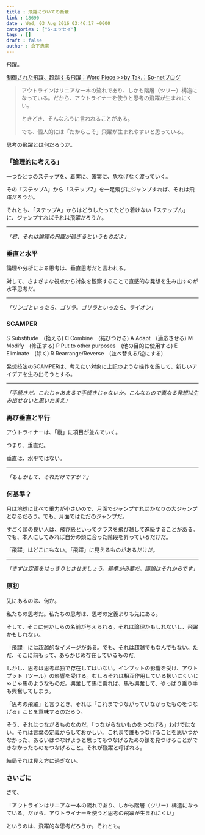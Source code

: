 ```yaml
---
title : 飛躍についての断章
link : 18690
date : Wed, 03 Aug 2016 03:46:17 +0000
categories : ["6-エッセイ"]
tags : []
draft : false
author : 倉下忠憲
---
```


飛躍。

<a href="http://takpluspluslog.blog.so-net.ne.jp/2016-07-31">制御された飛躍、超越する飛躍：Word Piece &gt;&gt;by Tak.：So-netブログ</a>

<blockquote>
アウトラインはリニアな一本の流れであり、しかも階層（ツリー）構造になっている。だから、アウトライナーを使うと思考の飛躍が生まれにくい。

ときどき、そんなふうに言われることがある。

でも、個人的には「だからこそ」飛躍が生まれやすいと思っている。
</blockquote>

思考の飛躍とは何だろうか。

<h3>「論理的に考える」</h3>

一つひとつのステップを、着実に、確実に、危なげなく渡っていく。

その「ステップA」から「ステップZ」を一足飛びにジャンプすれば、それは飛躍だろうか。

それとも、「ステップA」からはどうしたってたどり着けない「ステップん」に、ジャンプすればそれは飛躍だろうか。

<hr />

<em>「君、それは論理の飛躍が過ぎるというものだよ」</em>

<h3>垂直と水平</h3>

論理や分析による思考は、垂直思考だと言われる。

対して、さまざまな視点から対象を観察することで直感的な発想を生み出すのが水平思考だ。

<hr />
<em>
「リンゴといったら、ゴリラ。ゴリラといったら、ライオン」</em>

<h3>SCAMPER</h3>

S     Substitude　(換える)
C     Combine　(結びつける)
A     Adapt　(適応させる)
M     Modify　(修正する)
P     Put to other purposes　(他の目的に使用する)
E     Eliminate　(除く)
R     Rearrange/Reverse　(並べ替える/逆にする)

発想技法のSCAMPERは、考えたい対象に上記のような操作を施して、新しいアイデアを生み出そうとする。

<hr />

<em>「手続きだ。これじゃあまるで手続きじゃないか。こんなもので真なる発想は生み出せないと思いたまえ」</em>

<h3>再び垂直と平行</h3>

アウトライナーは、「縦」に項目が並んでいく。

つまり、垂直だ。

垂直は、水平ではない。

<hr />

<em>「もしかして、それだけですか？」</em>

<h3>何基準？</h3>

月は地球に比べて重力が小さいので、月面でジャンプすればかなりの大ジャンプとなるだろう。でも、月面ではただのジャンプだ。

すごく頭の良い人は、飛び級といってクラスを飛び越して進級することがある。でも、本人にしてみれば自分の頭に合った階段を昇っているだけだ。

「飛躍」はどこにもない。「飛躍」に見えるものがあるだけだ。

<hr />

<em>「まずは定義をはっきりとさせましょう。基準が必要だ。議論はそれからです」</em>

<h3>原初</h3>

先にあるのは、何か。

私たちの思考だ。私たちの思考は、思考の定義よりも先にある。

そして、そこに何かしらの名前が与えられる。それは論理かもしれないし、飛躍かもしれない。

「飛躍」には超越的なイメージがある。でも、それは超越でもなんでもない。ただ、そこに前もって、あらかじめ存在しているものだ。

しかし、思考は思考単独で存在してはいない。インプットの影響を受け、アウトプット（ツール）の影響を受ける。むしろそれは相互作用している扱いにくいじゃじゃ馬のようなものだ。興奮して馬に乗れば、馬も興奮して、やっぱり乗り手も興奮してしまう。

「思考の飛躍」と言うとき、それは「これまでつながっていなかったものをつなげる」ことを意味するのだろう。

そう、それはつながるものなのだ。「つながらないものをつなげる」わけではない。それは言葉の定義からしておかしい。これまで誰もつなげることを思いつかなかった、あるいはつなげようと思ってもつなげるための鎖を見つけることができなかったものをつなげること。それが飛躍と呼ばれる。

結局それは見え方に過ぎない。

<h3>さいごに</h3>

さて、

「アウトラインはリニアな一本の流れであり、しかも階層（ツリー）構造になっている。だから、アウトライナーを使うと思考の飛躍が生まれにくい」

というのは、飛躍的な思考だろうか。それとも。

